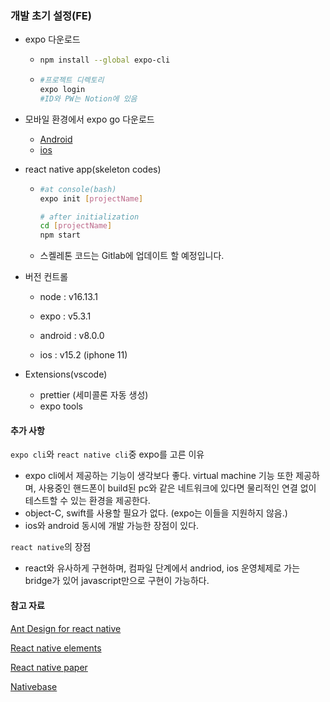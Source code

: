### 개발 초기 설정(FE)

- expo 다운로드

  - ```bash
    npm install --global expo-cli
    ```

  - ```bash
    #프로젝트 디렉토리
    expo login
    #ID와 PW는 Notion에 있음
    ```

- 모바일 환경에서 expo go 다운로드

  - [Android](https://play.google.com/store/apps/details?id=host.exp.exponent)
  - [ios](https://apps.apple.com/kr/app/expo-go/id982107779)

- react native app(skeleton codes)

  - ```bash
    #at console(bash)
    expo init [projectName]
    
    # after initialization
    cd [projectName]
    npm start
    ```

  - 스켈레톤 코드는 Gitlab에 업데이트 할 예정입니다.

- 버전 컨트롤

  - node : v16.13.1

  - expo : v5.3.1

  - android : v8.0.0

  - ios : v15.2 (iphone 11)

- Extensions(vscode)

  - prettier (세미콜론 자동 생성)
  - expo tools


#### 추가 사항

`expo cli`와 `react native cli`중 expo를 고른 이유

- expo cli에서 제공하는 기능이 생각보다 좋다. virtual machine 기능 또한 제공하며, 사용중인 핸드폰이 build된 pc와 같은 네트워크에 있다면 물리적인 연결 없이 테스트할 수 있는 환경을 제공한다.
- object-C, swift를 사용할 필요가 없다. (expo는 이들을 지원하지 않음.)
- ios와 android 동시에 개발 가능한 장점이 있다.

`react native`의 장점

- react와 유사하게 구현하며, 컴파일 단계에서 andriod, ios 운영체제로 가는 bridge가 있어 javascript만으로 구현이 가능하다.



#### 참고 자료

[Ant Design for react native](https://rn.mobile.ant.design/docs/react/introduce)

[React native elements](https://reactnativeelements.com/)

[React native paper](https://callstack.github.io/react-native-paper/)

[Nativebase](https://nativebase.io/)
